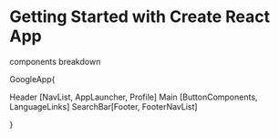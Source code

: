 # Getting Started with Create React App

components breakdown

GoogleApp{

 Header [NavList, AppLauncher, Profile]
Main [ButtonComponents, LanguageLinks]
SearchBar[Footer, FooterNavList]

}
